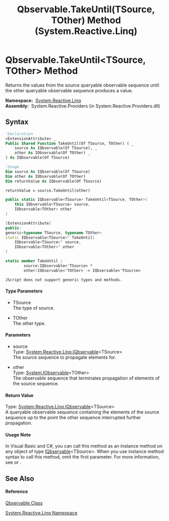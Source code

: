 ﻿---
title: Qbservable.TakeUntil(TSource, TOther) Method  (System.Reactive.Linq)
TOCTitle: TakeUntil(TSource, TOther) Method
ms:assetid: M:System.Reactive.Linq.Qbservable.TakeUntil``2(System.Reactive.Linq.IQbservable{``0},System.IObservable{``1})
ms:mtpsurl: https://msdn.microsoft.com/en-us/library/Hh211779(v=VS.103)
ms:contentKeyID: 36069224
ms.date: 06/28/2011
mtps_version: v=VS.103
f1_keywords:
- System.Reactive.Linq.Qbservable.TakeUntil``2
dev_langs:
- CSharp
- JScript
- VB
- FSharp
- c++
---

# Qbservable.TakeUntil\<TSource, TOther\> Method

Returns the values from the source queryable observable sequence until the other queryable observable sequence produces a value.

**Namespace:**  [System.Reactive.Linq](hh211929\(v=vs.103\).md)  
**Assembly:**  System.Reactive.Providers (in System.Reactive.Providers.dll)

## Syntax

``` vb
'Declaration
<ExtensionAttribute> _
Public Shared Function TakeUntil(Of TSource, TOther) ( _
    source As IQbservable(Of TSource), _
    other As IObservable(Of TOther) _
) As IQbservable(Of TSource)
```

``` vb
'Usage
Dim source As IQbservable(Of TSource)
Dim other As IObservable(Of TOther)
Dim returnValue As IQbservable(Of TSource)

returnValue = source.TakeUntil(other)
```

``` csharp
public static IQbservable<TSource> TakeUntil<TSource, TOther>(
    this IQbservable<TSource> source,
    IObservable<TOther> other
)
```

``` c++
[ExtensionAttribute]
public:
generic<typename TSource, typename TOther>
static IQbservable<TSource>^ TakeUntil(
    IQbservable<TSource>^ source, 
    IObservable<TOther>^ other
)
```

``` fsharp
static member TakeUntil : 
        source:IQbservable<'TSource> * 
        other:IObservable<'TOther> -> IQbservable<'TSource> 
```

``` jscript
JScript does not support generic types and methods.
```

#### Type Parameters

  - TSource  
    The type of source.

<!-- end list -->

  - TOther  
    The other type.

#### Parameters

  - source  
    Type: [System.Reactive.Linq.IQbservable](hh229328\(v=vs.103\).md)\<TSource\>  
    The source sequence to propagate elements for.  

<!-- end list -->

  - other  
    Type: [System.IObservable](https://msdn.microsoft.com/en-us/library/Dd990377)\<TOther\>  
    The observable sequence that terminates propagation of elements of the source sequence.  

#### Return Value

Type: [System.Reactive.Linq.IQbservable](hh229328\(v=vs.103\).md)\<TSource\>  
A queryable observable sequence containing the elements of the source sequence up to the point the other sequence interrupted further propagation.  

#### Usage Note

In Visual Basic and C\#, you can call this method as an instance method on any object of type [IQbservable](hh229328\(v=vs.103\).md)\<TSource\>. When you use instance method syntax to call this method, omit the first parameter. For more information, see [](https://msdn.microsoft.com/en-us/library/Bb384936) or [](https://msdn.microsoft.com/en-us/library/Bb383977).

## See Also

#### Reference

[Qbservable Class](hh211693\(v=vs.103\).md)

[System.Reactive.Linq Namespace](hh211929\(v=vs.103\).md)

